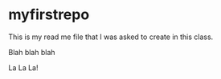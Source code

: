 # myfirstrepo
This is my read me file that I was asked to create in this class.

Blah blah blah

La La La!
 
